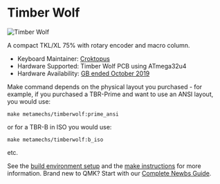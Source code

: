 # Timber Wolf

![Timber Wolf](https://i.imgur.com/Kz9fV6t.jpg)

A compact TKL/XL 75% with rotary encoder and macro column.

* Keyboard Maintainer: [Croktopus](https://github.com/Croktopus)
* Hardware Supported: Timber Wolf PCB using ATmega32u4
* Hardware Availability: [GB ended October 2019](https://geekhack.org/index.php?topic=102520.0)

Make command depends on the physical layout you purchased - for example, if you purchased a TBR-Prime and want to use an ANSI layout, you would use:

    make metamechs/timberwolf:prime_ansi

or for a TBR-B in ISO you would use:

    make metamechs/timberwolf:b_iso

etc.

See the [build environment setup](https://docs.qmk.fm/#/getting_started_build_tools) and the [make instructions](https://docs.qmk.fm/#/getting_started_make_guide) for more information. Brand new to QMK? Start with our [Complete Newbs Guide](https://docs.qmk.fm/#/newbs).
